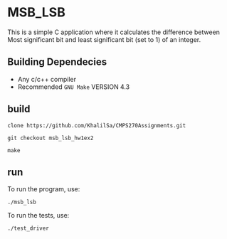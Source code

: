 # MSB_LSB

This is a simple C application where it calculates the difference between Most significant bit and least significant bit (set to 1) of an integer.

## Building Dependecies

- Any c/c++ compiler
- Recommended `GNU Make` VERSION 4.3

## build

``clone https://github.com/KhalilSa/CMPS270Assignments.git``

``git checkout msb_lsb_hw1ex2``

``make``

## run

To run the program, use:

``./msb_lsb`` </br>

To run the tests, use:

``./test_driver``
